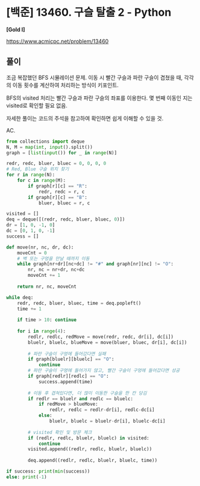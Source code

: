 # [백준] 13460. 구슬 탈출 2 - Python

**[Gold I]**



https://www.acmicpc.net/problem/13460



## 풀이

조금 복잡했던 BFS 시뮬레이션 문제.
이동 시 빨간 구슬과 파란 구슬이 겹쳤을 때, 각각의 이동 횟수를 계산하여 처리하는 방식이 키포인트.



BFS의 visited 처리는 빨간 구슬과 파란 구슬의 좌표를 이용한다. 몇 번째 이동인 지는 visited로 확인할 필요 없음.



자세한 풀이는 코드의 주석을 참고하여 확인하면 쉽게 이해할 수 있을 것.



AC.

```python
from collections import deque
N, M = map(int, input().split())
graph = [list(input()) for _ in range(N)]

redr, redc, bluer, bluec = 0, 0, 0, 0
# Red, Blue 구슬 위치 찾기
for r in range(N):
    for c in range(M):
        if graph[r][c] == "R":
            redr, redc = r, c
        if graph[r][c] == "B":
            bluer, bluec = r, c

visited = []
deq = deque([(redr, redc, bluer, bluec, 0)])
dr = [1, 0, -1, 0]
dc = [0, 1, 0, -1]
success = []

def move(nr, nc, dr, dc):
    moveCnt = 0
    # 벽 또는 구멍을 만날 때까지 이동
    while graph[nr+dr][nc+dc] != "#" and graph[nr][nc] != "O":
        nr, nc = nr+dr, nc+dc
        moveCnt += 1
    
    return nr, nc, moveCnt

while deq:
    redr, redc, bluer, bluec, time = deq.popleft()
    time += 1
    
    if time > 10: continue
    
    for i in range(4):
        redlr, redlc, redMove = move(redr, redc, dr[i], dc[i])
        bluelr, bluelc, blueMove = move(bluer, bluec, dr[i], dc[i])
        
        # 파란 구슬이 구멍에 들어갔다면 실패
        if graph[bluelr][bluelc] == "O":
            continue
        # 파란 구슬이 구멍에 들어가지 않고, 빨간 구슬이 구멍에 들어갔다면 성공
        if graph[redlr][redlc] == "O":
            success.append(time)
            
        # 이동 후 겹쳐있다면, 더 많이 이동한 구슬을 한 칸 당김
        if redlr == bluelr and redlc == bluelc:
            if redMove > blueMove:
                redlr, redlc = redlr-dr[i], redlc-dc[i]
            else:
                bluelr, bluelc = bluelr-dr[i], bluelc-dc[i]
        
        # visited 확인 및 방문 체크
        if (redlr, redlc, bluelr, bluelc) in visited:
            continue
        visited.append((redlr, redlc, bluelr, bluelc))
        
        deq.append((redlr, redlc, bluelr, bluelc, time))

if success: print(min(success))
else: print(-1)
```

